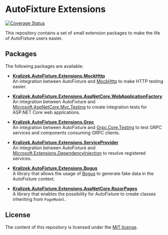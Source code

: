 # AutoFixture Extensions

[![Coverage Status](https://coveralls.io/repos/github/Kralizek/AutoFixtureExtensions/badge.svg?branch=master)](https://coveralls.io/github/Kralizek/AutoFixtureExtensions?branch=master)

This repository contains a set of small extension packages to make the life of AutoFixture users easier.

## Packages

The following packages are available:

* **[Kralizek.AutoFixture.Extensions.MockHttp](src/MockHttp)**<br/>
  An integration between AutoFixture and [MockHttp](https://github.com/richardszalay/mockhttp) to make HTTP testing easier.

* **[Kralizek.AutoFixture.Extensions.AspNetCore.WebApplicationFactory](src/AspNetCore.WebApplicationFactory)**<br/>
  An integration between AutoFixture and [Microsoft.AspNetCore.Mvc.Testing](https://www.nuget.org/packages/Microsoft.AspNetCore.Mvc.Testing) to create integration tests for ASP.NET Core web applications.

* **[Kralizek.AutoFixture.Extensions.Grpc](src/Grpc)**<br/>
  An integration between AutoFixture and [Grpc.Core.Testing](https://www.nuget.org/packages/Grpc.Core.Testing/) to test GRPC services and components consuming GRPC clients.

* **[Kralizek.AutoFixture.Extensions.ServiceProvider](src/ServiceProvider)**<br/>
  An integration between AutoFixture and [Microsoft.Extensions.DependencyInjection](https://www.nuget.org/packages/Microsoft.Extensions.DependencyInjection) to resolve registered services.

* **[Kralizek.AutoFixture.Extensions.Bogus](src/Bogus)**<br/>
  A library that allows the usage of [Bogus](https://github.com/bchavez/Bogus) to generate fake data in the AutoFixture context.

* **[Kralizek.AutoFixture.Extensions.AspNetCore.RazorPages](src/AspNetCore.RazorPages)**<br/>
  A library that enables the possibility for AutoFixture to create classes inheriting from `PageModel`.

## License

The content of this repository is licensed under the [MIT license](https://github.com/Kralizek/AutoFixtureExtensions/blob/master/LICENSE.txt).
